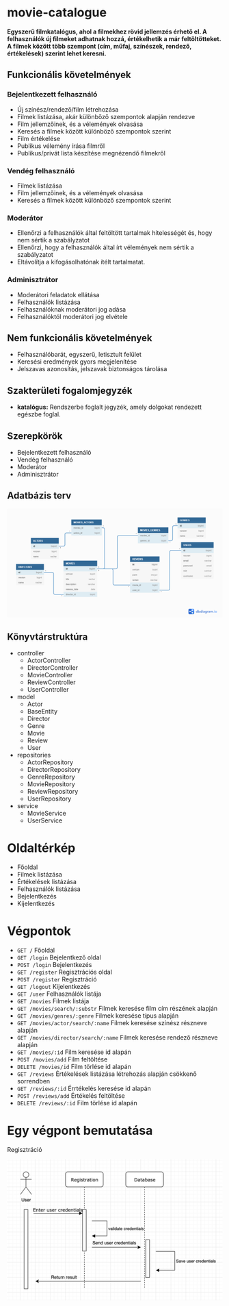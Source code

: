 # movie-catalogue

**Egyszerű filmkatalógus, ahol a filmekhez rövid jellemzés érhető el. A felhasználók új filmeket adhatnak hozzá, értékelhetik a már feltöltötteket. A filmek között több szempont (cím, műfaj, színészek, rendező, értékelések) szerint lehet keresni.** 

## Funkcionális követelmények

### Bejelentkezett felhasználó

- Új színész/rendező/film létrehozása
- Filmek listázása, akár különbőző szempontok alapján rendezve
- Film jellemzőinek, és a vélemények olvasása
- Keresés a filmek között különböző szempontok szerint
- Film értékelése
- Publikus vélemény írása filmről
- Publikus/privát lista készítése megnézendő filmekről
  
### Vendég felhasználó

- Filmek listázása
- Film jellemzőinek, és a vélemények olvasása
- Keresés a filmek között különböző szempontok szerint
  
### Moderátor

- Ellenőrzi a felhasználók által feltöltött tartalmak hitelességét és, hogy nem sértik a szabályzatot
- Ellenőrzi, hogy a felhasználók által írt vélemények nem sértik a szabályzatot
- Eltávolítja a kifogásolhatónak ítélt tartalmatat.
  
### Adminisztrátor

- Moderátori feladatok ellátása
- Felhasználók listázása
- Felhasználóknak moderátori jog adása
- Felhasználóktól moderátori jog elvétele
  
## Nem funkcionális követelmények

- Felhasználóbarát, egyszerű, letisztult felület
- Keresési eredmények gyors megjelenítése
- Jelszavas azonosítás, jelszavak biztonságos tárolása

## Szakterületi fogalomjegyzék

- **katalógus:** Rendszerbe foglalt jegyzék, amely dolgokat rendezett egészbe foglal.

## Szerepkörök

- Bejelentkezett felhasználó
- Vendég felhasználó
- Moderátor
- Adminisztrátor

## Adatbázis terv

![adatbazis terv](https://github.com/szilagyizsofia/movie-catalogue/blob/master/Untitled.png)

## Könyvtárstruktúra

- controller
  - ActorController
  - DirectorController
  - MovieController
  - ReviewController
  - UserController
- model
  - Actor
  - BaseEntity
  - Director
  - Genre
  - Movie
  - Review
  - User
- repositories
  - ActorRepository
  - DirectorRepository
  - GenreRepository
  - MovieRepository
  - ReviewRepository
  - UserRepository
- service
  - MovieService
  - UserService
  
# Oldaltérkép
* Főoldal
* Filmek listázása
* Értékelések listázása
* Felhasználók listázása
* Bejelentkezés
* Kijelentkezés

# Végpontok
* `GET /` Főoldal
* `GET /login`  Bejelentkező oldal
* `POST /login` Bejelentkezés
* `GET /register` Regisztrációs oldal
* `POST /register` Regisztráció
* `GET /logout` Kijelentkezés
* `GET /user` Felhasználók listája
* `GET /movies` Filmek listája
* `GET /movies/search/:substr` Filmek keresése film cím részének alapján
* `GET /movies/genres/:genre` Filmek keresése típus alapján
* `GET /movies/actor/search/:name` Filmek keresése színész részneve alapján
* `GET /movies/director/search/:name` Filmek keresése rendező részneve alapján
* `GET /movies/:id` Film keresése id alapán
* `POST /movies/add` Film feltöltése 
* `DELETE /movies/id` Film törlése id alapán
* `GET /reviews` Értékelések listázása létrehozás alapján csökkenő sorrendben
* `GET /reviews/:id` Érrtékelés keresése id alapán
* `POST /reviews/add` Értékelés feltöltése 
* `DELETE /reviews/:id` Film törlése id alapán

# Egy végpont bemutatása

Regisztráció

![aszekvencia diagram](https://github.com/szilagyizsofia/movie-catalogue/blob/master/sequencediagram.png)
